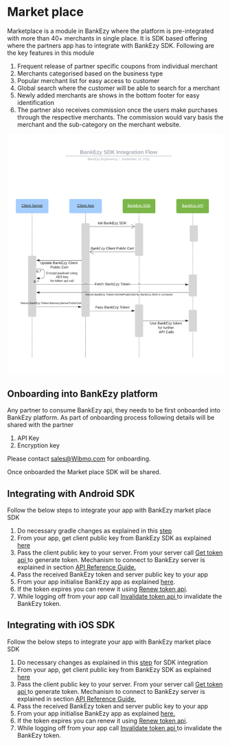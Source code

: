 # Market place

Marketplace is a module in BankEzy where the platform is pre-integrated with more than 40+ merchants in single place. It is SDK based offering where the partners app has to integrate with BankEzy SDK. Following are the key features in this module

1. Frequent release of partner specific coupons from individual merchant
2. Merchants categorised based on the business type
3. Popular merchant list for easy access to customer
4. Global search where the customer will be able to search for a merchant
5. Newly added merchants are shows in the bottom footer for easy identification
6. The partner also receives commission once the users make purchases through the respective merchants. The commission would vary basis the merchant and the sub-category on the merchant website. &#x20;

![](../../../../.gitbook/assets/MerchantAppIntegration.png)

## Onboarding into BankEzy platform

Any partner to consume BankEzy api, they needs to be first onboarded into BankEzy platform. As part of onboarding process following details will be shared with the partner

1. API Key
2. Encryption key

Please contact sales@Wibmo.com for onboarding.

Once onboarded the Market place SDK will be shared.

## Integrating with Android SDK

Follow the below steps to integrate your app with BankEzy market place SDK

1. Do necessary gradle changes as explained in this [step ](../bill-payments/api-specification/sdk-integration/android.md#step-1-gradle-changes-app-build.gradle)
2. From your app, get client public key from BankEzy SDK as explained [here](../bill-payments/api-specification/sdk-integration/android.md#step-2-configuration-of-sdk)
3. Pass the client public key to your server. From your server call [Get token api ](api-specification/get-token-api.md)to generate token. Mechanism to connect to BankEzy server is explained in section [API Reference Guide.](../api-reference-guide.md)
4. Pass the received BankEzy token and server public key to your app
5. From your app initialise BankEzy app as explained [here](../bill-payments/api-specification/sdk-integration/android.md#step-3-initialisation-of-sdk).&#x20;
6. If the token expires you can renew it using [Renew token api](api-specification/renew-token-api.md).
7. While logging off from your app call [Invalidate token api ](api-specification/invalidate-token-api.md)to invalidate the BankEzy token.



## Integrating with iOS SDK

Follow the below steps to integrate your app with BankEzy market place SDK

1. Do necessary changes as explained in this [step](../bill-payments/api-specification/sdk-integration/ios.md#step-1-sdk-and-dependencies) for SDK integration
2. From your app, get client public key from BankEzy SDK as explained[ here](../bill-payments/api-specification/sdk-integration/ios.md#step-2-get-client-public-key)
3. Pass the client public key to your server. From your server call [Get token api ](api-specification/get-token-api.md)to generate token. Mechanism to connect to BankEzy server is explained in section [API Reference Guide.](../api-reference-guide.md)
4. Pass the received BankEzy token and server public key to your app
5. From your app initialise BankEzy app as explained [here. ](../bill-payments/api-specification/sdk-integration/ios.md#step-3-initialisation-of-sdk)
6. If the token expires you can renew it using [Renew token api](api-specification/renew-token-api.md).
7. While logging off from your app call [Invalidate token api ](api-specification/invalidate-token-api.md)to invalidate the BankEzy token.
